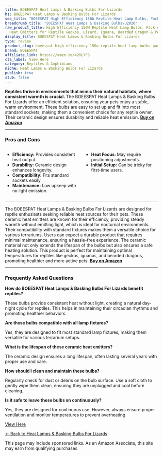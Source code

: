```yaml
---
title: BOEESPAT Heat Lamps & Basking Bulbs For Lizards
h1: BOEESPAT Heat Lamps & Basking Bulbs For Lizards
seo_title: "BOEESPAT High Efficiency 150W Reptile Heat Lamp Bulbs, Pack\u2026"
breadcrumb_title: "BOEESPAT Heat Lamps & Basking Bulbs\u2026"
raw_product_title: High Efficiency 150W Reptile Heat Lamp Bulbs, Pack of 2 Ceramic
  Heat Emitters for Reptile Geckos, Lizard, Iguana, Bearded Dragon & Pets Basking
display_title: BOEESPAT Heat Lamps & Basking Bulbs For Lizards
type: review
product_slug: boeespat-high-efficiency-150w-reptile-heat-lamp-bulbs-pack-of-2-ceramic-d450b24f
brand: BOEESPAT
affiliate_link: https://amzn.to/42VLYFS
cta_label: View Here
category: Reptiles & Amphibians
niche: Heat Lamps & Basking Bulbs For Lizards
publish: true
stub: false
---
```


<div id="intro" class="full-width">
  <p><strong>Reptiles thrive in environments that mimic their natural habitats, where consistent warmth is crucial.</strong> The BOEESPAT Heat Lamps & Basking Bulbs For Lizards offer an efficient solution, ensuring your pets enjoy a stable, warm environment. These bulbs are easy to set up and fit into most standard sockets, making them a convenient choice for any reptile owner. Their ceramic design ensures durability and reliable heat emission. <a href="https://amzn.to/42VLYFS" rel="nofollow sponsored noopener" target="_blank"><strong>Buy on Amazon</strong></a></p>
</div>

<hr />
<h3 id="pros-cons">Pros and Cons</h3>
<div class="pc-grid" style="display:grid;grid-template-columns:1fr 1fr;gap:16px;">
  <ul>
    <li><strong>Efficiency:</strong> Provides consistent heat output.</li>
    <li><strong>Durability:</strong> Ceramic design enhances longevity.</li>
    <li><strong>Compatibility:</strong> Fits standard sockets easily.</li>
    <li><strong>Maintenance:</strong> Low upkeep with no light emission.</li>
  </ul>
  <ul>
    <li><strong>Heat Focus:</strong> May require positioning adjustments.</li>
    <li><strong>Initial Setup:</strong> Can be tricky for first-time users.</li>
  </ul>
</div>
<hr />

<div class="full-width">
  <p>The BOEESPAT Heat Lamps & Basking Bulbs For Lizards are designed for reptile enthusiasts seeking reliable heat sources for their pets. These ceramic heat emitters are known for their efficiency, providing steady warmth without emitting light, which is ideal for nocturnal environments. Their compatibility with standard fixtures makes them a versatile choice for various terrariums. Users can expect a durable product that requires minimal maintenance, ensuring a hassle-free experience. The ceramic material not only extends the lifespan of the bulbs but also ensures a safe heating solution. This product is perfect for maintaining optimal temperatures for reptiles like geckos, iguanas, and bearded dragons, promoting healthier and more active pets. <a href="https://amzn.to/42VLYFS" rel="nofollow sponsored noopener" target="_blank"><strong>Buy on Amazon</strong></a></p>
</div>

<hr />
<h3 id="faqs">Frequently Asked Questions</h3>

<p><strong>How do BOEESPAT Heat Lamps & Basking Bulbs For Lizards benefit reptiles?</strong></p>
<p>These bulbs provide consistent heat without light, creating a natural day-night cycle for reptiles. This helps in maintaining their circadian rhythms and promoting healthier behaviors.</p>

<p><strong>Are these bulbs compatible with all lamp fixtures?</strong></p>
<p>Yes, they are designed to fit most standard lamp fixtures, making them versatile for various terrarium setups.</p>

<p><strong>What is the lifespan of these ceramic heat emitters?</strong></p>
<p>The ceramic design ensures a long lifespan, often lasting several years with proper use and care.</p>

<p><strong>How should I clean and maintain these bulbs?</strong></p>
<p>Regularly check for dust or debris on the bulb surface. Use a soft cloth to gently wipe them clean, ensuring they are unplugged and cool before cleaning.</p>

<p><strong>Is it safe to leave these bulbs on continuously?</strong></p>
<p>Yes, they are designed for continuous use. However, always ensure proper ventilation and monitor temperatures to prevent overheating.</p>
<p><a class="btn" href="https://amzn.to/42VLYFS" target="_blank" rel="nofollow sponsored noopener">View Here</a></p>
<p><a href="/roundups/reptiles-amphibians/heat-lamps-basking-bulbs-for-lizards/">← Back to Heat Lamps & Basking Bulbs For Lizards</a></p>
<aside class="disclosure">This page may include sponsored links. As an Amazon Associate, this site may earn from qualifying purchases.</aside>
